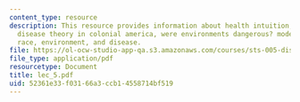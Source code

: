 ```yaml
---
content_type: resource
description: This resource provides information about health intuition, colonial perspectives,
  disease theory in colonial america, were environments dangerous? modern perspectives,
  race, environment, and disease.
file: https://ol-ocw-studio-app-qa.s3.amazonaws.com/courses/sts-005-disease-and-society-in-america-fall-2005/52361e33f03166a3ccb14558714bf519_lec_5.pdf
file_type: application/pdf
resourcetype: Document
title: lec_5.pdf
uid: 52361e33-f031-66a3-ccb1-4558714bf519
---
```

